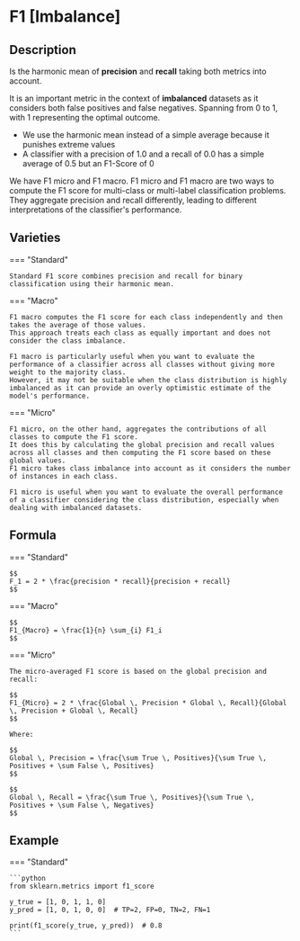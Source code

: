 # F1 [Imbalance]

## Description

Is the harmonic mean of **precision** and **recall** taking both metrics into account.

It is an important metric in the context of **imbalanced** datasets as it considers both false positives and false negatives.
Spanning from 0 to 1, with 1 representing the optimal outcome.

- We use the harmonic mean instead of a simple average because it punishes extreme values
- A classifier with a precision of 1.0 and a recall of 0.0 has a simple average of 0.5 but an F1-Score of 0

We have F1 micro and F1 macro.
F1 micro and F1 macro are two ways to compute the F1 score for multi-class or multi-label classification problems.
They aggregate precision and recall differently, leading to different interpretations of the classifier's performance.

## Varieties

=== "Standard"

    Standard F1 score combines precision and recall for binary classification using their harmonic mean.

=== "Macro"

    F1 macro computes the F1 score for each class independently and then takes the average of those values.
    This approach treats each class as equally important and does not consider the class imbalance.

    F1 macro is particularly useful when you want to evaluate the performance of a classifier across all classes without giving more weight to the majority class.
    However, it may not be suitable when the class distribution is highly imbalanced as it can provide an overly optimistic estimate of the model's performance.

=== "Micro"

    F1 micro, on the other hand, aggregates the contributions of all classes to compute the F1 score.
    It does this by calculating the global precision and recall values across all classes and then computing the F1 score based on these global values.
    F1 micro takes class imbalance into account as it considers the number of instances in each class.

    F1 micro is useful when you want to evaluate the overall performance of a classifier considering the class distribution, especially when dealing with imbalanced datasets.

## Formula

=== "Standard"

    $$
    F_1 = 2 * \frac{precision * recall}{precision + recall}
    $$

=== "Macro"

    $$
    F1_{Macro} = \frac{1}{n} \sum_{i} F1_i
    $$

=== "Micro"

    The micro-averaged F1 score is based on the global precision and recall:

    $$
    F1_{Micro} = 2 * \frac{Global \, Precision * Global \, Recall}{Global \, Precision + Global \, Recall}
    $$

    Where:

    $$
    Global \, Precision = \frac{\sum True \, Positives}{\sum True \, Positives + \sum False \, Positives}
    $$

    $$
    Global \, Recall = \frac{\sum True \, Positives}{\sum True \, Positives + \sum False \, Negatives}
    $$

## Example

=== "Standard"

    ```python
    from sklearn.metrics import f1_score

    y_true = [1, 0, 1, 1, 0]
    y_pred = [1, 0, 1, 0, 0]  # TP=2, FP=0, TN=2, FN=1

    print(f1_score(y_true, y_pred))  # 0.8
    ```
